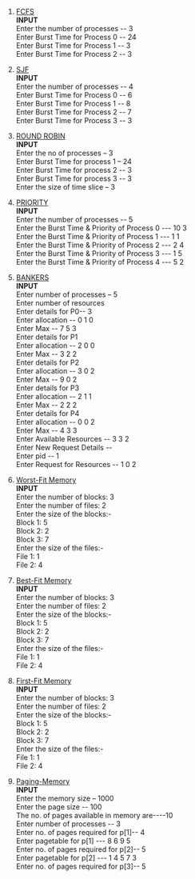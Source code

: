 1. [FCFS](code/fcfs.c)  
**INPUT**  
Enter the number of processes -- 3  
Enter Burst Time for Process 0 -- 24  
Enter Burst Time for Process 1 -- 3  
Enter Burst Time for Process 2 -- 3  

2. [SJF](code/sjf.c)  
**INPUT**  
Enter the number of processes -- 4  
Enter Burst Time for Process 0 -- 6  
Enter Burst Time for Process 1 -- 8  
Enter Burst Time for Process 2 -- 7  
Enter Burst Time for Process 3 -- 3  

3. [ROUND ROBIN](code/roundrobin.c)  
**INPUT**  
Enter the no of processes – 3  
Enter Burst Time for process 1 – 24  
Enter Burst Time for process 2 -- 3  
Enter Burst Time for process 3 -- 3  
Enter the size of time slice – 3  

4. [PRIORITY](code/priority.c)  
**INPUT**  
Enter the number of processes -- 5  
Enter the Burst Time & Priority of Process 0 --- 10 3  
Enter the Burst Time & Priority of Process 1 --- 1 1  
Enter the Burst Time & Priority of Process 2 --- 2 4  
Enter the Burst Time & Priority of Process 3 --- 1 5  
Enter the Burst Time & Priority of Process 4 --- 5 2  

5. [BANKERS](code/bankers.c)  
**INPUT**  
Enter number of processes – 5  
Enter number of resources  
Enter details for P0-- 3  
Enter allocation -- 0 1 0  
Enter Max -- 7 5 3  
Enter details for P1  
Enter allocation -- 2 0 0  
Enter Max -- 3 2 2  
Enter details for P2  
Enter allocation -- 3 0 2  
Enter Max -- 9 0 2  
Enter details for P3  
Enter allocation -- 2 1 1  
Enter Max -- 2 2 2  
Enter details for P4  
Enter allocation -- 0 0 2  
Enter Max -- 4 3 3  
Enter Available Resources -- 3 3 2  
Enter New Request Details --  
Enter pid -- 1  
Enter Request for Resources -- 1 0 2  

6. [Worst-Fit Memory](code/Worst-FitMemory.c)  
**INPUT**  
Enter the number of blocks: 3  
Enter the number of files: 2  
Enter the size of the blocks:-  
Block 1: 5  
Block 2: 2  
Block 3: 7  
Enter the size of the files:-  
File 1: 1  
File 2: 4  

7. [Best-Fit Memory](code/Best-FitMemory.c)  
**INPUT**  
Enter the number of blocks: 3  
Enter the number of files: 2  
Enter the size of the blocks:-  
Block 1: 5  
Block 2: 2  
Block 3: 7  
Enter the size of the files:-  
File 1: 1  
File 2: 4  

8. [First-Fit Memory](code/First-FitMemory.c)  
**INPUT**  
Enter the number of blocks: 3  
Enter the number of files: 2  
Enter the size of the blocks:-  
Block 1: 5  
Block 2: 2  
Block 3: 7  
Enter the size of the files:-  
File 1: 1  
File 2: 4  

9. [Paging-Memory](code/pagingmemory.c)  
**INPUT**  
Enter the memory size – 1000  
Enter the page size -- 100  
The no. of pages available in memory are----10  
Enter number of processes -- 3  
Enter no. of pages required for p[1]-- 4  
Enter pagetable for p[1] --- 8 6 9 5  
Enter no. of pages required for p[2]-- 5  
Enter pagetable for p[2] --- 1 4 5 7 3  
Enter no. of pages required for p[3]-- 5
